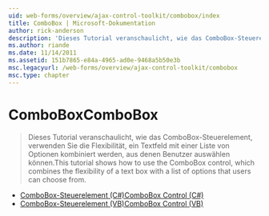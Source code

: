 ```yaml
---
uid: web-forms/overview/ajax-control-toolkit/combobox/index
title: ComboBox | Microsoft-Dokumentation
author: rick-anderson
description: 'Dieses Tutorial veranschaulicht, wie das ComboBox-Steuerelement, verwenden Sie die Flexibilität, ein Textfeld mit einer Liste von Optionen kombiniert werden, aus denen Benutzer auswählen können.'
ms.author: riande
ms.date: 11/14/2011
ms.assetid: 151b7865-e84a-4965-ad0e-9468a5b50e3b
msc.legacyurl: /web-forms/overview/ajax-control-toolkit/combobox
msc.type: chapter
---
```

<a name="combobox"></a><span data-ttu-id="9ec94-103">ComboBox</span><span class="sxs-lookup"><span data-stu-id="9ec94-103">ComboBox</span></span>
====================
> <span data-ttu-id="9ec94-104">Dieses Tutorial veranschaulicht, wie das ComboBox-Steuerelement, verwenden Sie die Flexibilität, ein Textfeld mit einer Liste von Optionen kombiniert werden, aus denen Benutzer auswählen können.</span><span class="sxs-lookup"><span data-stu-id="9ec94-104">This tutorial shows how to use the ComboBox control, which combines the flexibility of a text box with a list of options that users can choose from.</span></span>


- [<span data-ttu-id="9ec94-105">ComboBox-Steuerelement (C#)</span><span class="sxs-lookup"><span data-stu-id="9ec94-105">ComboBox Control (C#)</span></span>](how-do-i-use-the-combobox-control-cs.md)
- [<span data-ttu-id="9ec94-106">ComboBox-Steuerelement (VB)</span><span class="sxs-lookup"><span data-stu-id="9ec94-106">ComboBox Control (VB)</span></span>](how-do-i-use-the-combobox-control-vb.md)
